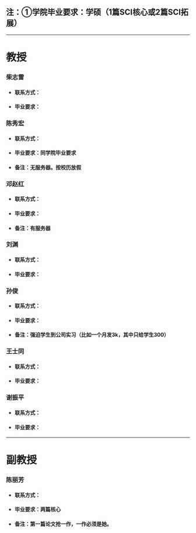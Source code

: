 ## 注：①学院毕业要求：学硕（1篇SCI核心或2篇SCI拓展）
---
# 教授

### 柴志雷
 + #### 联系方式：
 + #### 毕业要求：


### 陈秀宏
 + #### 联系方式：
 + #### 毕业要求：同学院毕业要求
 + #### 备注：无服务器。按校历放假


### 邓赵红
 + #### 联系方式：
 + #### 毕业要求：
 + #### 备注：有服务器


### 刘渊
 + #### 联系方式：
 + #### 毕业要求：


### 孙俊
 + #### 联系方式：
 + #### 毕业要求：
 + #### 备注：强迫学生到公司实习（比如一个月发3k，其中只给学生300）


### 王士同
 + #### 联系方式：
 + #### 毕业要求：

### 谢振平
 + #### 联系方式：
 + #### 毕业要求：
---

# 副教授

### 陈丽芳
 + #### 联系方式：
 + #### 毕业要求：两篇核心
 + #### 备注：第一篇论文抢一作，一作必须是她。
